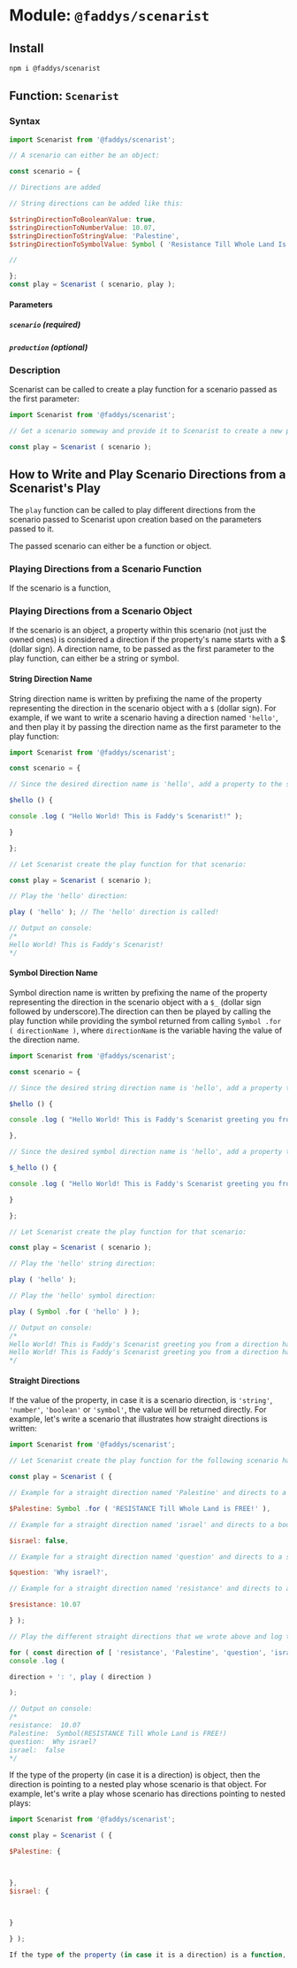 # Module: `@faddys/scenarist`

## Install

```bash
npm i @faddys/scenarist
```

## Function: `Scenarist`

### Syntax

```js
import Scenarist from '@faddys/scenarist';

// A scenario can either be an object:

const scenario = {

// Directions are added

// String directions can be added like this:

$stringDirectionToBooleanValue: true,
$stringDirectionToNumberValue: 10.07,
$stringDirectionToStringValue: 'Palestine',
$stringDirectionToSymbolValue: Symbol ( 'Resistance Till Whole Land Is Free Again' ),

//

};
const play = Scenarist ( scenario, play );
```

#### Parameters

##### `scenario` (required)

##### `production` (optional)

### Description

Scenarist can be called to create a play function for a scenario passed as the first parameter:

```js
import Scenarist from '@faddys/scenarist';

// Get a scenario someway and provide it to Scenarist to create a new play for that scenario:

const play = Scenarist ( scenario );
```

## How to Write and Play Scenario Directions from a Scenarist's Play

The `play` function can be called to play different directions from the scenario passed to Scenarist upon creation based on the parameters passed to it.

The passed scenario can either be a function or object.

### Playing Directions from a Scenario Function

If the scenario is a function,

### Playing Directions from a Scenario Object

If the scenario is an object, a property within this scenario (not just the owned ones) is considered a direction if the property's name starts with a $ (dollar sign).
A direction name, to be passed as the first parameter to the play function, can either be a string or symbol.

#### String Direction Name

String direction name is written by prefixing the name of the property representing the direction in the scenario object with a `$` (dollar sign).
For example, if we want to write a scenario having a direction named `'hello'`, and then play it by passing the direction name as the first parameter to the play function:

```js
import Scenarist from '@faddys/scenarist';

const scenario = {

// Since the desired direction name is 'hello', add a property to the scenario object and name it $hello:

$hello () {

console .log ( "Hello World! This is Faddy's Scenarist!" );

}

};

// Let Scenarist create the play function for that scenario:

const play = Scenarist ( scenario );

// Play the 'hello' direction:

play ( 'hello' ); // The 'hello' direction is called!

// Output on console:
/*
Hello World! This is Faddy's Scenarist!
*/
```

#### Symbol Direction Name

Symbol direction name is written by prefixing the name of the property representing the direction in the scenario object with a `$_` (dollar sign followed by underscore).The direction can then be played by calling the play function while providing the symbol returned from calling `Symbol .for ( directionName )`, where `directionName` is the variable having the value of the direction name.

```js
import Scenarist from '@faddys/scenarist';

const scenario = {

// Since the desired string direction name is 'hello', add a property to the scenario object and name it $hello:

$hello () {

console .log ( "Hello World! This is Faddy's Scenarist greeting you from a direction having a string name!" );

},

// Since the desired symbol direction name is 'hello', add a property to the scenario object and name it $_hello:

$_hello () {

console .log ( "Hello World! This is Faddy's Scenarist greeting you from a direction having a symbol name!" );

}

};

// Let Scenarist create the play function for that scenario:

const play = Scenarist ( scenario );

// Play the 'hello' string direction:

play ( 'hello' );

// Play the 'hello' symbol direction:

play ( Symbol .for ( 'hello' ) );

// Output on console:
/*
Hello World! This is Faddy's Scenarist greeting you from a direction having a string name!
Hello World! This is Faddy's Scenarist greeting you from a direction having a symbol name!
*/
```

#### Straight Directions

If the value of the property, in case it is a scenario direction, is `'string'`, `'number'`, `'boolean'` or `'symbol'`, the value will be returned directly.
For example, let's write a scenario that illustrates how straight directions is written:

```js
import Scenarist from '@faddys/scenarist';

// Let Scenarist create the play function for the following scenario having only straight directions:

const play = Scenarist ( {

// Example for a straight direction named 'Palestine' and directs to a symbol:

$Palestine: Symbol .for ( 'RESISTANCE Till Whole Land is FREE!' ),

// Example for a straight direction named 'israel' and directs to a boolean

$israel: false,

// Example for a straight direction named 'question' and directs to a string

$question: 'Why israel?',

// Example for a straight direction named 'resistance' and directs to a number

$resistance: 10.07

} );

// Play the different straight directions that we wrote above and log the values, they direct to to, the console

for ( const direction of [ 'resistance', 'Palestine', 'question', 'israel' ] )
console .log (

direction + ': ', play ( direction )

);

// Output on console:
/*
resistance:  10.07
Palestine:  Symbol(RESISTANCE Till Whole Land is FREE!)
question:  Why israel?
israel:  false
*/
```

If the type of the property (in case it is a direction) is object, then the direction is pointing to a nested play whose scenario is that object.
For example, let's write a play whose scenario has directions pointing to nested plays:

```js
import Scenarist from '@faddys/scenarist';

const play = Scenarist ( {

$Palestine: {



},
$israel: {



}

} );

If the type of the property (in case it is a direction) is a function, the function will be called and the rest of the parameters that were passed to the play function will be passed to that called function.

